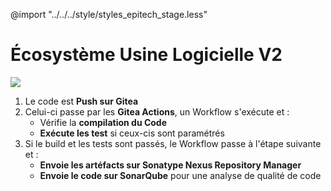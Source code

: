 @import "../../../style/styles_epitech_stage.less"

# Écosystème Usine Logicielle V2

[![](https://connaissances.symexo.com/uploads/images/gallery/2024-09/scaled-1680-/image-1725376105701.png)](https://connaissances.symexo.com/uploads/images/gallery/2024-09/image-1725376105701.png)

1) Le code est **Push sur Gitea**
2) Celui-ci passe par les **Gitea Actions**, un Workflow s'exécute et :
   - Vérifie la **compilation du Code**
   - **Exécute les test** si ceux-cis sont paramétrés
3) Si le build et les tests sont passés, le Workflow passe à l'étape suivante et :
   - **Envoie les artéfacts sur Sonatype Nexus Repository Manager**
   - **Envoie le code sur SonarQube** pour une analyse de qualité de code